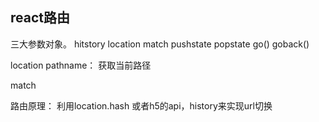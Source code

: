 ## react路由

三大参数对象。
hitstory location match
pushstate
popstate
go()
goback()

location
pathname： 获取当前路径

match


路由原理：  利用location.hash
或者h5的api，history来实现url切换